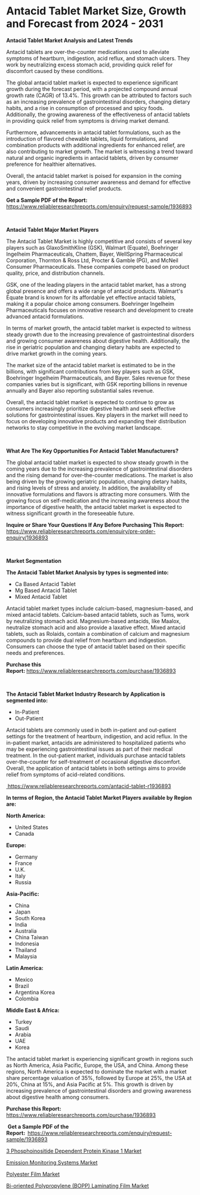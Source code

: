 <p><h1>Antacid Tablet Market Size, Growth and Forecast from 2024 - 2031</h1></p><p><strong>Antacid Tablet Market Analysis and Latest Trends</strong></p>
<p><p>Antacid tablets are over-the-counter medications used to alleviate symptoms of heartburn, indigestion, acid reflux, and stomach ulcers. They work by neutralizing excess stomach acid, providing quick relief for discomfort caused by these conditions.</p><p>The global antacid tablet market is expected to experience significant growth during the forecast period, with a projected compound annual growth rate (CAGR) of 13.4%. This growth can be attributed to factors such as an increasing prevalence of gastrointestinal disorders, changing dietary habits, and a rise in consumption of processed and spicy foods. Additionally, the growing awareness of the effectiveness of antacid tablets in providing quick relief from symptoms is driving market demand.</p><p>Furthermore, advancements in antacid tablet formulations, such as the introduction of flavored chewable tablets, liquid formulations, and combination products with additional ingredients for enhanced relief, are also contributing to market growth. The market is witnessing a trend toward natural and organic ingredients in antacid tablets, driven by consumer preference for healthier alternatives.</p><p>Overall, the antacid tablet market is poised for expansion in the coming years, driven by increasing consumer awareness and demand for effective and convenient gastrointestinal relief products.</p></p>
<p><strong>Get a Sample PDF of the Report:&nbsp;</strong> <a href="https://www.reliableresearchreports.com/enquiry/request-sample/1936893">https://www.reliableresearchreports.com/enquiry/request-sample/1936893</a></p>
<p>&nbsp;</p>
<p><strong>Antacid Tablet Major Market Players</strong></p>
<p><p>The Antacid Tablet Market is highly competitive and consists of several key players such as GlaxoSmithKline (GSK), Walmart (Equate), Boehringer Ingelheim Pharmaceuticals, Chattem, Bayer, WellSpring Pharmaceutical Corporation, Thornton & Ross Ltd, Procter & Gamble (PG), and McNeil Consumer Pharmaceuticals. These companies compete based on product quality, price, and distribution channels.</p><p>GSK, one of the leading players in the antacid tablet market, has a strong global presence and offers a wide range of antacid products. Walmart's Equate brand is known for its affordable yet effective antacid tablets, making it a popular choice among consumers. Boehringer Ingelheim Pharmaceuticals focuses on innovative research and development to create advanced antacid formulations. </p><p>In terms of market growth, the antacid tablet market is expected to witness steady growth due to the increasing prevalence of gastrointestinal disorders and growing consumer awareness about digestive health. Additionally, the rise in geriatric population and changing dietary habits are expected to drive market growth in the coming years.</p><p>The market size of the antacid tablet market is estimated to be in the billions, with significant contributions from key players such as GSK, Boehringer Ingelheim Pharmaceuticals, and Bayer. Sales revenue for these companies varies but is significant, with GSK reporting billions in revenue annually and Bayer also reporting substantial sales revenue.</p><p>Overall, the antacid tablet market is expected to continue to grow as consumers increasingly prioritize digestive health and seek effective solutions for gastrointestinal issues. Key players in the market will need to focus on developing innovative products and expanding their distribution networks to stay competitive in the evolving market landscape.</p></p>
<p>&nbsp;</p>
<p><strong>What Are The Key Opportunities For Antacid Tablet Manufacturers?</strong></p>
<p><p>The global antacid tablet market is expected to show steady growth in the coming years due to the increasing prevalence of gastrointestinal disorders and the rising demand for over-the-counter medications. The market is also being driven by the growing geriatric population, changing dietary habits, and rising levels of stress and anxiety. In addition, the availability of innovative formulations and flavors is attracting more consumers. With the growing focus on self-medication and the increasing awareness about the importance of digestive health, the antacid tablet market is expected to witness significant growth in the foreseeable future.</p></p>
<p><strong>Inquire or Share Your Questions If Any Before Purchasing This Report:</strong> <a href="https://www.reliableresearchreports.com/enquiry/pre-order-enquiry/1936893">https://www.reliableresearchreports.com/enquiry/pre-order-enquiry/1936893</a></p>
<p>&nbsp;</p>
<p><strong>Market Segmentation</strong></p>
<p><strong>The Antacid Tablet Market Analysis by types is segmented into:</strong></p>
<p><ul><li>Ca Based Antacid Tablet</li><li>Mg Based Antacid Tablet</li><li>Mixed Antacid Tablet</li></ul></p>
<p><p>Antacid tablet market types include calcium-based, magnesium-based, and mixed antacid tablets. Calcium-based antacid tablets, such as Tums, work by neutralizing stomach acid. Magnesium-based antacids, like Maalox, neutralize stomach acid and also provide a laxative effect. Mixed antacid tablets, such as Rolaids, contain a combination of calcium and magnesium compounds to provide dual relief from heartburn and indigestion. Consumers can choose the type of antacid tablet based on their specific needs and preferences.</p></p>
<p><strong>Purchase this Report:&nbsp;</strong><a href="https://www.reliableresearchreports.com/purchase/1936893">https://www.reliableresearchreports.com/purchase/1936893</a></p>
<p>&nbsp;</p>
<p><strong>The Antacid Tablet Market Industry Research by Application is segmented into:</strong></p>
<p><ul><li>In-Patient</li><li>Out-Patient</li></ul></p>
<p><p>Antacid tablets are commonly used in both in-patient and out-patient settings for the treatment of heartburn, indigestion, and acid reflux. In the in-patient market, antacids are administered to hospitalized patients who may be experiencing gastrointestinal issues as part of their medical treatment. In the out-patient market, individuals purchase antacid tablets over-the-counter for self-treatment of occasional digestive discomfort. Overall, the application of antacid tablets in both settings aims to provide relief from symptoms of acid-related conditions.</p></p>
<p><a href="https://www.reliableresearchreports.com/antacid-tablet-r1936893">&nbsp;https://www.reliableresearchreports.com/antacid-tablet-r1936893</a></p>
<p><strong>In terms of Region, the Antacid Tablet Market Players available by Region are:</strong></p>
<p>
    <p> <strong> North America: </strong>
        <ul>
            <li>United States</li>
            <li>Canada</li>
        </ul>
        </p> 
    <p> <strong> Europe: </strong>
        <ul>
            <li>Germany</li>
            <li>France</li>
            <li>U.K.</li>
            <li>Italy</li>
            <li>Russia</li>
        </ul>
        </p> 
    <p> <strong> Asia-Pacific: </strong>
        <ul>
            <li>China</li>
            <li>Japan</li>
            <li>South Korea</li>
            <li>India</li>
            <li>Australia</li>
            <li>China Taiwan</li>
            <li>Indonesia</li>
            <li>Thailand</li>
            <li>Malaysia</li>
        </ul>
        </p> 
    <p> <strong> Latin America: </strong>
        <ul>
            <li>Mexico</li>
            <li>Brazil</li>
            <li>Argentina Korea</li>
            <li>Colombia</li>
        </ul>
        </p> 
    <p> <strong> Middle East & Africa: </strong>
        <ul>
            <li>Turkey</li>
            <li>Saudi</li>
            <li>Arabia</li>
            <li>UAE</li>
            <li>Korea</li>
        </ul>
    </p>
    </p>
<p><p>The antacid tablet market is experiencing significant growth in regions such as North America, Asia Pacific, Europe, the USA, and China. Among these regions, North America is expected to dominate the market with a market share percentage valuation of 35%, followed by Europe at 25%, the USA at 20%, China at 15%, and Asia Pacific at 5%. This growth is driven by increasing prevalence of gastrointestinal disorders and growing awareness about digestive health among consumers.</p></p>
<p><strong>Purchase this Report: </strong><a href="https://www.reliableresearchreports.com/purchase/1936893">https://www.reliableresearchreports.com/purchase/1936893</a></p>
<p>&nbsp;<strong>Get a Sample PDF of the Report:&nbsp;&nbsp;</strong><a href="https://www.reliableresearchreports.com/enquiry/request-sample/1936893">https://www.reliableresearchreports.com/enquiry/request-sample/1936893</a></p>
<p><strong></strong></p>
<p><p><a href="https://github.com/LitzyGulgowski2023/Market-Research-Report-List-1/blob/main/3-phosphoinositide-dependent-protein-kinase-1-market.md">3 Phosphoinositide Dependent Protein Kinase 1 Market</a></p><p><a href="https://www.linkedin.com/pulse/emission-monitoring-systems-market-analysis-sze-forecasted-aosne">Emission Monitoring Systems Market</a></p><p><a href="https://www.linkedin.com/pulse/polyester-film-market-research-report-reveals-latest-trends-dcgae">Polyester Film Market</a></p><p><a href="https://issuu.com/reportprime-2/docs/bi-oriented-polypropylene-bopp-laminating-film-mar">Bi-oriented Polypropylene (BOPP) Laminating Film Market</a></p></p>